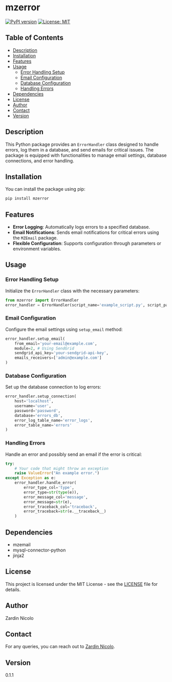 # mzerror

[![PyPI version](https://badge.fury.io/py/mzerror.svg)](https://badge.fury.io/py/mzerror/) 
[![License: MIT](https://img.shields.io/badge/License-MIT-yellow.svg)](https://opensource.org/licenses/MIT)


## Table of Contents
- [Description](#description)
- [Installation](#installation)
- [Features](#features)
- [Usage](#usage)
  - [Error Handling Setup](#error-handling-setup)
  - [Email Configuration](#email-configuration)
  - [Database Configuration](#database-configuration)
  - [Handling Errors](#handling-errors)
- [Dependencies](#dependencies)
- [License](#license)
- [Author](#author)
- [Contact](#contact)
- [Version](#version)

## Description
This Python package provides an `ErrorHandler` class designed to handle errors, log them in a database, and send emails for critical issues. The package is equipped with functionalities to manage email settings, database connections, and error handling.

## Installation
You can install the package using pip:

```bash
pip install mzerror
```

## Features
- **Error Logging**: Automatically logs errors to a specified database.
- **Email Notifications**: Sends email notifications for critical errors using the `MZEmail` package.
- **Flexible Configuration**: Supports configuration through parameters or environment variables.

## Usage

### Error Handling Setup
Initialize the `ErrorHandler` class with the necessary parameters:

```python
from mzerror import ErrorHandler
error_handler = ErrorHandler(script_name='example_script.py', script_path='/path/to/script')
```

### Email Configuration
Configure the email settings using `setup_email` method:

```python
error_handler.setup_email(
    from_email='your-email@example.com',
    module=2, # Using SendGrid
    sendgrid_api_key='your-sendgrid-api-key',
    emails_receivers=['admin@example.com']
)
```

### Database Configuration
Set up the database connection to log errors:

```python
error_handler.setup_connection(
    host='localhost',
    username='user',
    password='password',
    database='errors_db',
    error_log_table_name='error_logs',
    error_table_name='errors'
)
```

### Handling Errors
Handle an error and possibly send an email if the error is critical:

```python
try:
    # Your code that might throw an exception
    raise ValueError("An example error.")
except Exception as e:
    error_handler.handle_error(
        error_type_col='type',
        error_type=str(type(e)),
        error_message_col='message',
        error_message=str(e),
        error_traceback_col='traceback',
        error_traceback=str(e.__traceback__)
    )
```

## Dependencies
- mzemail
- mysql-connector-python
- jinja2

## License
This project is licensed under the MIT License - see the [LICENSE](LICENSE) file for details.

## Author
Zardin Nicolo

## Contact
For any queries, you can reach out to [Zardin Nicolo](mailto:zardin.nicolo@gmail.com).

## Version
0.1.1

